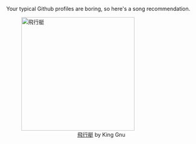 Your typical Github profiles are boring, so here's a song recommendation.
<figure><img width="300" height="300" src="https://i.scdn.co/image/ab67616d0000b273a2272c8966971b7b04066241" alt="飛行艇" /><figcaption align="center"><a href="https://open.spotify.com/track/5vsM9UppL2iTgOfenMB6Gz" target="_blank">飛行艇</a> by King Gnu</figcaption></figure>
